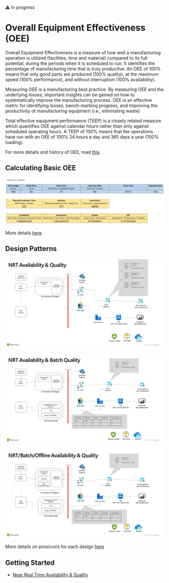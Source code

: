 :warning: In progress

# Overall Equipment Effectiveness (OEE)

Overall Equipment Effectiveness is a measure of how well a manufacturing operation is utilized (facilities, time and material) compared to its full potential, during the periods when it is scheduled to run. It identifies the percentage of manufacturing time that is truly productive. An OEE of 100% means that only good parts are produced (100% quality), at the maximum speed (100% performance), and without interruption (100% availability).

Measuring OEE is a manufacturing best practice. By measuring OEE and the underlying losses, important insights can be gained on how to systematically improve the manufacturing process. OEE is an effective metric for identifying losses, bench-marking progress, and improving the productivity of manufacturing equipment (i.e., eliminating waste)

Total effective equipment performance (TEEP) is a closely related measure which quantifies OEE against calendar hours rather than only against scheduled operating hours. A TEEP of 100% means that the operations have run with an OEE of 100% 24 hours a day and 365 days a year (100% loading).

For more details and history of OEE, read [this](https://en.wikipedia.org/wiki/Overall_equipment_effectiveness)

## Calculating Basic OEE

![OEE Calculation](images/oeecalc.jpg)

More details [here](OEECalculation.md).

## Design Patterns

![Design 1](images/Slide1.jpg)

![Design 2](images/Slide2.jpg)

![Design 3](images/Slide3.jpg)

More details on pros/cons for each design [here](OEEDesignPatterns.md)

## Getting Started

- [Near Real Time Availability & Quality](OEEEngineSample.md)